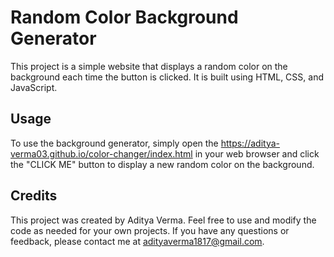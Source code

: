 # Random Color Background Generator

This project is a simple website that displays a random color on the background each time the button is clicked. It is built using HTML, CSS, and JavaScript.

## Usage
To use the background generator, simply open the https://aditya-verma03.github.io/color-changer/index.html in your web browser and click the "CLICK ME" button to display a new random color on the background.


## Credits
This project was created by Aditya Verma. Feel free to use and modify the code as needed for your own projects. If you have any questions or feedback, please contact me at adityaverma1817@gmail.com.
